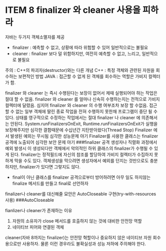 # ITEM 8 finalizer 와 cleaner 사용을 피하라

자바는 두가지 객체소멸자를 제공
* finalizer : 예측할 수 없고, 상황에 따라 위험할 수 있어 일반적으로는 불필요
* cleaner : finalizer 보다 덜 위함하지만, 여전히 예측할 수 없고, 느리고, 일반적으로 불필요

주의 : C++의 파괴자(destructor)와는 다른 개념
C++ : 특정 객체와 관련된 자원을 회수하는 보편적인 방법
JAVA : 접근할 수 없게 된 객체를 회수하는 역할은 가비지 컬렉터가 함.

finalizer 와 cleaner 는 즉시 수행된다는 보장이 없어서 제때 실행되어야 하는 작업은 절대 할 수 없음.
finalizer 와 cleaner 를 얼마나 신속히 수행하는지는 전적으로 가비지 컬렉터에 달렸음.
심지어 finalizer 와 cleaner 의 수행 여부조차 보장 할 수없음.
접근할 수 없는 일부 객체에 딸린 종료 작업을 전혀 수행하지 못한채 프로그램이 중단 될 수 있다.
상태를 영구적으로 수정하는 작업에서는 절대 finalizer 나 cleaner 에 의존해서는 안된다.
System.runFinalizersOnExit, Runtime.runFinalizersOnExit가 실행을 보장해주지만 심각한 결함때문에 수십년간 지탄받아왔다(Thread Stop)
Finalizer 에서 발생된 예외는 무시됨
심각한 성능문제 야기
Finalizer를 사용한 클래스는 finalizer 공격에 노출되어 심각한 보안 문제 야기
###finalizer 공격
생성자나 직렬화 과정에서 예외 발생시 이 생성되다만 객체에서 악의적인 하위 클래스의 finalizer가 수행될 수 있게 된다.
finalizer는 정적필드에 자신의 참조를 할당하여 가비지 컬렉터가 수집하지 못하게 막을 수도 있다.
객체생성을 막으려면 생성자에서 예외를 던지는 것만으로도 충분하지만, finalizer가 있다면 그렇지도 않다.

* final이 아닌 클래스를 finalizer 공격으로부터 방어하려면 아무 일도 하지않는 finalize 메서드를 만들고 final로 선언하자

 finalizer나 cleaner를 대신해줄 묘안은 AutoCloseable 구현(try-with-resources 사용) 
###AutoCloseable

 fianlizer나 cleaner가 존재하는 이유
 1. 자원의 소유자가 close 메서드를 호출하지 않는 것에 대비한 안전망 역할
 2. 네이티브 피어와 연결된 객체

cleaner(자바 8까지는 finalizer)는 안전망 혁할이나 중요하지 않은 네이티브 자원 회수용으로만 사용하자. 물론 이런 경우라도 불확실성과 성능 저하에 주의해야 한다.